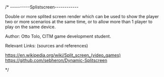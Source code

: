 /*
 ----------Splistscreen------------
 
 Double or more splited screen render which can be used to show the player two or more scenarios at the same time,
 or to allow more than 1 player to play on the same device.
 
 Author: Otto Tolo, CITM game development student.
 
 Relevant Links: (sources and references)
 
 https://en.wikipedia.org/wiki/Split_screen_(video_games)
 https://github.com/sebheron/Dynamic-Splitscreen
 
*/
